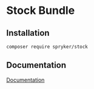 # Stock Bundle

## Installation

```
composer require spryker/stock
```

## Documentation

[Documentation](https://spryker.github.io)
